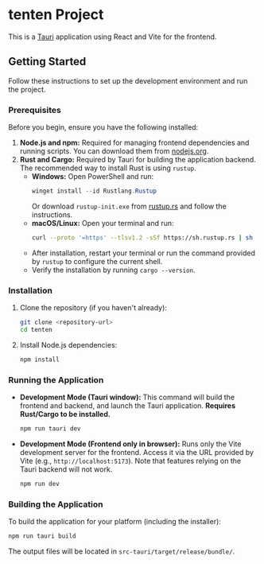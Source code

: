 # tenten Project

This is a [Tauri](https://tauri.app/) application using React and Vite for the frontend.

## Getting Started

Follow these instructions to set up the development environment and run the project.

### Prerequisites

Before you begin, ensure you have the following installed:

1.  **Node.js and npm:** Required for managing frontend dependencies and running scripts. You can download them from [nodejs.org](https://nodejs.org/).
2.  **Rust and Cargo:** Required by Tauri for building the application backend. The recommended way to install Rust is using `rustup`.
    - **Windows:** Open PowerShell and run:
      ```powershell
      winget install --id Rustlang.Rustup
      ```
      Or download `rustup-init.exe` from [rustup.rs](https://rustup.rs) and follow the instructions.
    - **macOS/Linux:** Open your terminal and run:
      ```bash
      curl --proto '=https' --tlsv1.2 -sSf https://sh.rustup.rs | sh
      ```
    - After installation, restart your terminal or run the command provided by `rustup` to configure the current shell.
    - Verify the installation by running `cargo --version`.

### Installation

1.  Clone the repository (if you haven't already):
    ```bash
    git clone <repository-url>
    cd tenten
    ```
2.  Install Node.js dependencies:
    ```bash
    npm install
    ```

### Running the Application

- **Development Mode (Tauri window):**
  This command will build the frontend and backend, and launch the Tauri application. **Requires Rust/Cargo to be installed.**
  ```bash
  npm run tauri dev
  ```
- **Development Mode (Frontend only in browser):**
  Runs only the Vite development server for the frontend. Access it via the URL provided by Vite (e.g., `http://localhost:5173`). Note that features relying on the Tauri backend will not work.
  ```bash
  npm run dev
  ```

### Building the Application

To build the application for your platform (including the installer):

```bash
npm run tauri build
```

The output files will be located in `src-tauri/target/release/bundle/`.
